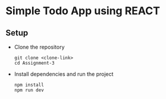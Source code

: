 # Simple Todo App using REACT

## Setup
- Clone the repository
  ```
  git clone <clone-link>
  cd Assignment-3
  ```
- Install dependencies and run the project
  ```
  npm install
  npm run dev
  ```
